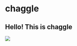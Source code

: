 # chaggle

## Hello! This is chaggle

![](https://github-profile-summary-cards.vercel.app/api/cards/profile-details?username=chaggle&theme=monokai)

